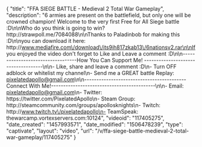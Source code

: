 {
    "title": "FFA SIEGE BATTLE - Medieval 2 Total War Gameplay",
    "description": "6 armies are present on the battlefield, but only one will be crowned champion!  Welcome to the very first Free for All Siege battle :D\n\nWho do you think is going to win? http:\/\/strawpoll.me\/7084088\n\nThanks to Paladinbob for making this :D\n\nyou can download it here: http:\/\/www.mediafire.com\/download\/its9ih817zkab13\/6nationsv2.rar\n\nIf you enjoyed the video don't forget to Like and Leave a comment :D\n\n----------------------------------How You Can Support Me! ------------------------------------\n\n- Like, share and leave a comment :D\n- Turn OFF adblock or whitelist my channel\n- Send me a GREAT battle Replay: pixelatedapollo@gmail.com\n\n------------------------------------------Connect With Me!-------------------------------------------\n\n- Email: pixelatedapollo@gmail.com\n- Twitter: https:\/\/twitter.com\/PixelatedApollo\n- Steam Group:  http:\/\/steamcommunity.com\/groups\/apollosknights\n- Twitch: http:\/\/www.twitch.tv\/pixelatedapollo\n- TeamSpeak: thewarcamp.vortexservers.com:10124",
    "videoid": "117405275",
    "date_created": "1457993571",
    "date_modified": "1506478239",
    "type": "captivate",
    "layout": "video",
    "url": "\/v\/ffa-siege-battle-medieval-2-total-war-gameplay\/117405275"
}